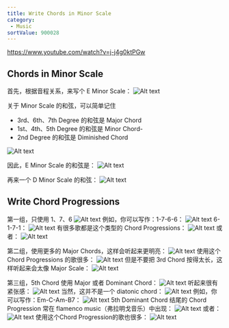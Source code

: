 ```yaml
---
title: Write Chords in Minor Scale
category:
 - Music
sortValue: 900028
---
```


https://www.youtube.com/watch?v=j-j4g0ktPGw

## Chords in Minor Scale

首先，根据音程关系，来写个 E Minor Scale：
![Alt text](image.png)

关于 Minor Scale 的和弦，可以简单记住

- 3rd、6th、7th Degree 的和弦是 Major Chord
- 1st、4th、5th Degree 的和弦是 Minor Chord-
- 2nd Degree 的和弦是 Diminished Chord

![Alt text](image-1.png)

因此，E Minor Scale 的和弦是：
![Alt text](image-2.png)

再来一个 D Minor Scale 的和弦：
![Alt text](image-3.png)

## Write Chord Progressions

第一组，只使用 1、7、6
![Alt text](image-4.png)
例如，你可以写作：1-7-6-6：
![Alt text](image-5.png)
6-1-7-1：
![Alt text](image-6.png)
有很多歌都是这个类型的 Chord Progressions：
![Alt text](image-7.png)
或者：
![Alt text](image-8.png)

第二组，使用更多的 Major Chords，这样会听起来更明亮：
![Alt text](image-9.png)
使用这个 Chord Progressions 的歌很多：
![Alt text](image-10.png)
但是不要把 3rd Chord 按得太长，这样听起来会太像 Major Scale：
![Alt text](image-11.png)

第三组，5th Chord 使用 Major 或者 Dominant Chord：
![Alt text](image-12.png)
听起来很有紧张感：
![Alt text](image-13.png)
当然，这并不是一个 diatonic chord：
![Alt text](image-14.png)
例如，你可以写作：Em-C-Am-B7：
![Alt text](image-15.png)
5th Dominant Chord 结尾的 Chord Progression 常在 flamenco music（弗拉明戈音乐）中出现：
![Alt text](image-16.png)
或者：
![Alt text](image-17.png)
使用这个Chord Progression的歌也很多：
![Alt text](image-18.png)